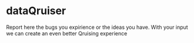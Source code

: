 # dataQruiser
Report here the bugs you expirience or the ideas you have. 
With your input we can create an even better Qruising experience
